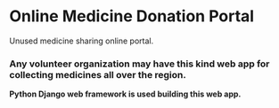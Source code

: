 # Online Medicine Donation Portal
Unused medicine sharing online portal.
### Any volunteer organization may have this kind web app for collecting medicines all over the region.

**Python Django web framework is used building this web app.**

